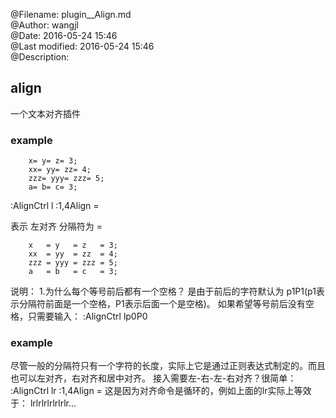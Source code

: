 @Filename:       plugin__Align.md  
@Author:         wangjl  
@Date:           2016-05-24 15:46  
@Last modified:  2016-05-24 15:46  
@Description:   

## align 

一个文本对齐插件

### example

        x= y= z= 3;
        xx= yy= zz= 4;
        zzz= yyy= zzz= 5;
        a= b= c= 3;

:AlignCtrl l
:1,4Align =

表示 左对齐 分隔符为 =

        x   = y   = z   = 3;
        xx  = yy  = zz  = 4;
        zzz = yyy = zzz = 5;
        a   = b   = c   = 3;

说明：
1.为什么每个等号前后都有一个空格？
是由于前后的字符默认为 p1P1(p1表示分隔符前面是一个空格，P1表示后面一个是空格)。
如果希望等号前后没有空格，只需要输入：
        :AlignCtrl lp0P0

### example

尽管一般的分隔符只有一个字符的长度，实际上它是通过正则表达式制定的。而且也可以左对齐，右对齐和居中对齐。
接入需要左-右-左-右对齐？很简单：
        :AlignCtrl lr
        :1,4Align =
这是因为对齐命令是循环的，例如上面的lr实际上等效于：
    lrlrlrlrlrlrlr...


